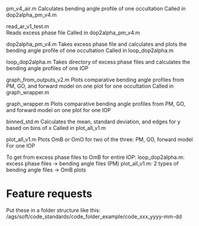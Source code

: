 


pm_v4_air.m
Calculates bending angle profile of one occultation
Called in dop2alpha_pm_v4.m

read_ar_v1_test.m	
Reads excess phase file
Called in dop2alpha_pm_v4.m

dop2alpha_pm_v4.m
Takes excess phase file and calculates and plots the bending angle profile of one occultation
Called in loop_dop2alpha.m

loop_dop2alpha.m
Takes directory of excess phase files and calculates the bending angle profiles of one IOP

graph_from_outputs_v2.m
Plots comparative bending angle profiles from PM, GO, and forward model on one plot for one occultation
Called in graph_wrapper.m

graph_wrapper.m
Plots comparative bending angle profiles from PM, GO, and forward model on one plot for one IOP

binned_std.m
Calculates the mean, standard deviation, and edges for y based on bins of x
Called in plot_all_v1.m

plot_all_v1.m
Plots OmB or OmO for two of the three: PM, GO, forward model
For one IOP

To get from excess phase files to OmB for entire IOP:
loop_dop2alpha.m: excess phase files -> bending angle files (PM)
plot_all_v1.m: 2 types of bending angle files -> OmB plots


# Feature requests
Put these in a folder structure like this:
/ags/soft/code_standards/code_folder_example/code_xxx_yyyy-mm-dd

